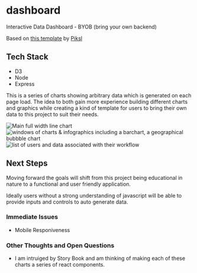# dashboard
Interactive Data Dashboard - BYOB (bring your own backend)

Based on [this template](https://sketchrepo.com/free-sketch/dark-dashboard-template-2-freebie/) by [Piksl](https://piksl.co/) 

## Tech Stack
- D3
- Node 
- Express

This is a series of charts showing arbitrary data which is generated on each page load. The idea to both gain more experience building different charts and graphics while creating a kind of template for users to bring their own data to this project to suit their needs. 

![Main full width line chart](https://res.cloudinary.com/dscjol9s7/image/upload/v1571689255/samples/data-views/Screen_Shot_2019-10-21_at_4.19.45_PM_zmocwr.png)
![windows of charts & infographics including a barchart, a geographical bubbble chart](https://res.cloudinary.com/dscjol9s7/image/upload/v1571689255/samples/data-views/Screen_Shot_2019-10-21_at_4.20.06_PM_xaxear.png)
![list of users and data associated with their workflow](https://res.cloudinary.com/dscjol9s7/image/upload/v1571689255/samples/data-views/Screen_Shot_2019-10-21_at_4.20.18_PM_lv8cba.png)

## Next Steps 

Moving forward the goals will shift from this project being educational in nature to a functional and user friendly application. 

Ideally users without a strong understanding of javascript will be able to provide inputs and controls to auto generate data. 

### Immediate Issues
- Mobile Responiveness

### Other Thoughts and Open Questions
- I am intruiged by Story Book and am thinking of making each of these charts a series of react components.



